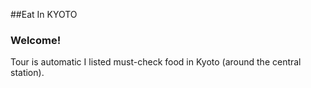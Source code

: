 ##Eat In KYOTO
<h3>Welcome!</h3>
Tour is automatic
I listed must-check food in Kyoto (around the central station).
